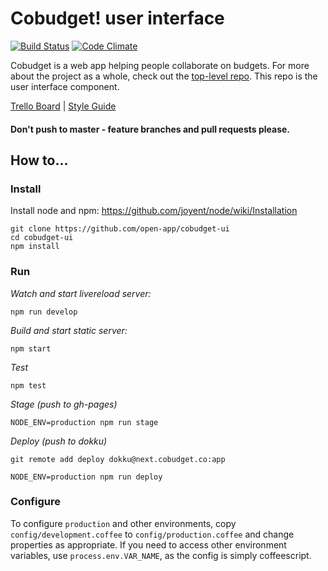 # Cobudget! user interface

[![Build Status](https://travis-ci.org/open-app/cobudget-ui.svg?branch=master)](https://travis-ci.org/open-app/cobudget-ui)
[![Code Climate](https://codeclimate.com/github/open-app/cobudget-ui/badges/gpa.svg)](https://codeclimate.com/github/open-app/cobudget-ui)

Cobudget is a web app helping people collaborate on budgets. For more about the project as a whole, check out the [top-level repo](https://github.com/open-app/cobudget). This repo is the user interface component.

[Trello Board](https://trello.com/b/LsbPRkRl/cobudget-dev) | [Style Guide](https://github.com/toddmotto/angularjs-styleguide)

#### Don't push to master - feature branches and pull requests please.

## How to...

### Install

Install node and npm: https://github.com/joyent/node/wiki/Installation 

```
git clone https://github.com/open-app/cobudget-ui
cd cobudget-ui
npm install
```

### Run

*Watch and start livereload server:*

```
npm run develop
```

*Build and start static server:*

```
npm start
```

*Test*

```
npm test
```

*Stage (push to gh-pages)*

```
NODE_ENV=production npm run stage
```

*Deploy (push to dokku)*

```
git remote add deploy dokku@next.cobudget.co:app
```

```
NODE_ENV=production npm run deploy
```

### Configure

To configure `production` and other environments, copy `config/development.coffee` to `config/production.coffee` and change properties as appropriate. If you need to access other environment variables, use `process.env.VAR_NAME`, as the config is simply coffeescript.

